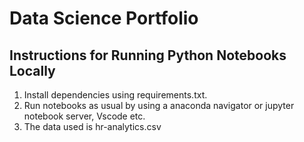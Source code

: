 # Data Science Portfolio
## Instructions for Running Python Notebooks Locally
1. Install dependencies using requirements.txt.<br>
2. Run notebooks as usual by using a anaconda navigator or jupyter notebook server, Vscode etc.<br>
3. The data used is hr-analytics.csv
